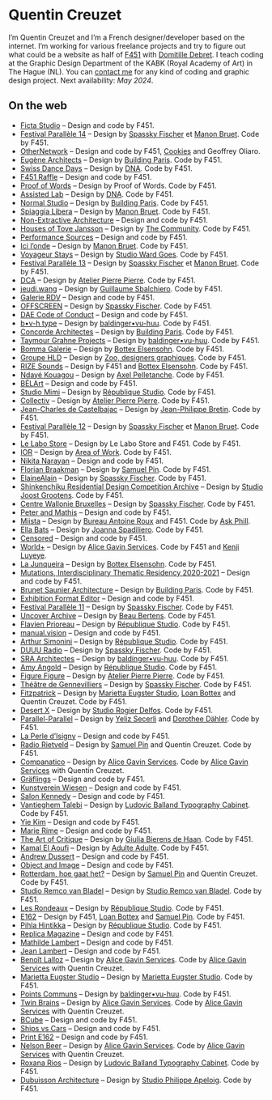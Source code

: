 # Quentin Creuzet

I’m Quentin Creuzet and I’m a French designer/developer based on the internet. I’m working for various freelance projects and try to figure out what could be a website as half of [F451](https://f451.faith) with [Domitille Debret](http://domitilledebret.net). I teach coding at the Graphic Design Department of the KABK (Royal Academy of Art) in The Hague (NL).
You can [contact me](mailto:quentin@f451.faith) for any kind of coding and graphic design project. Next availability: _May 2024_.

## On the web

- [Ficta Studio](https://studioficta.com) – Design and code by F451.
- [Festival Parallèle 14](https://festival14.plateformeparallele.com) – Design by [Spassky Fischer](http://spassky-fischer.fr) et [Manon Bruet](https://www.instagram.com/manon_bruet). Code by F451.
- [OtherNetwork](https://othernetwork.io) – Design and code by F451, [Cookies](https://cookies.lol) and Geoffrey Oliaro.
- [Eugène Architects](https://eugenearchitectes.com) – Design by [Building Paris](http://buildingparis.fr). Code by F451.
- [Swiss Dance Days](https://swissdancedays.ch) – Design by [DNA](https://dna.work). Code by F451.
- [F451 Raffle](https://f451.faith) – Design and code by F451.
- [Proof of Words](https://proof-of-words.com) – Design by Proof of Words. Code by F451.
- [Assisted Lab](https://assistedlab.ch) – Design by [DNA](https://dna.work). Code by F451.
- [Normal Studio](https://normalstudio.fr) – Design by [Building Paris](http://buildingparis.fr). Code by F451.
- [Spiaggia Libera](https://spiaggia-libera.com) – Design by [Manon Bruet](https://www.instagram.com/manon_bruet). Code by F451.
- [Non-Extractive Architecture](https://directory.nonextractivearchitecture.org) – Design and code by F451.
- [Houses of Tove Jansson](https://housesoftovejansson.com) – Design by [The Community](https://thecommunity.io). Code by F451.
- [Performance Sources](https://performancesources.com) – Design and code by F451.
- [Ici l’onde](https://icilonde.io) – Design by [Manon Bruet](https://www.instagram.com/manon_bruet). Code by F451.
- [Voyageur Stays](https://voyageurstays.com) – Design by [Studio Ward Goes](https://wardgoes.com). Code by F451.
- [Festival Parallèle 13](https://festival13.plateformeparallele.com) – Design by [Spassky Fischer](http://spassky-fischer.fr) et [Manon Bruet](https://www.instagram.com/manon_bruet). Code by F451.
- [DCA](https://dca-art.com) – Design by [Atelier Pierre Pierre](http://pierre-pierre.com). Code by F451.
- [jeudi.wang](https://jeudi.wang) – Design by [Guillaume Sbalchiero](https://www.guillaume-sbalchiero.com). Code by F451.
- [Galerie RDV](https://galerierdv.com) – Design and code by F451.
- [OFFSCREEN](https://offscreenparis.com) – Design by [Spassky Fischer](http://spassky-fischer.fr). Code by F451.
- [DAE Code of Conduct](https://codeofconduct.designacademy.nl) – Design and code by F451.
- [b•v-h type](https://bvhtype.com) – Design by [baldinger•vu-huu](http://www.baldingervuhuu.com). Code by F451.
- [Concorde Architectes](https://concorde-a-u.com) – Design by [Building Paris](http://buildingparis.fr). Code by F451.
- [Taymour Grahne Projects](https://taymourgrahne.com) – Design by [baldinger•vu-huu](http://www.baldingervuhuu.com). Code by F451.
- [Bomma Galerie](https://bomma.fr/) – Design by [Bottex Elsensohn](https://bottexelsensohn.com). Code by F451.
- [Groupe HLD](https://groupehld.com) – Design by [Zoo, designers graphiques](https://z-o-o.fr). Code by F451.
- [RIZE Sounds](https://rize.cool) – Design by F451 and [Bottex Elsensohn](https://bottexelsensohn.com). Code by F451.
- [Ndayé Kouagou](https://youngblackromantics.com) – Design by [Axel Pelletanche](https://axelpelletanche.com). Code by F451.
- [BÉLArt](https://bel.art) – Design and code by F451.
- [Studio Mimi](https://studio-mimi.com) – Design by [République Studio](https://www.republique.studio). Code by F451.
- [Collectiv](https://collectiv.paris) – Design by [Atelier Pierre Pierre](http://pierre-pierre.com). Code by F451.
- [Jean-Charles de Castelbajac](https://jeancharlesdecastelbajac.com) – Design by [Jean-Philippe Bretin](https://jeanphilippebretin.fr). Code by F451.
- [Festival Parallèle 12](https://festival12.plateformeparallele.com) – Design by [Spassky Fischer](http://spassky-fischer.fr) et [Manon Bruet](https://www.instagram.com/manon_bruet). Code by F451.
- [Le Labo Store](https://lelabostore.com) – Design by Le Labo Store and F451. Code by F451.
- [IOR](https://i-o-r.online) – Design by [Area of Work](https://area-of.work). Code by F451.
- [Nikita Narayan](https://nikita-narayan.com) – Design and code by F451.
- [Florian Braakman](https://florianbraakman.nl) – Design by [Samuel Pin](http://samuelpin.fr). Code by F451.
- [ElaineAlain](https://elainealain.fr) – Design by [Spassky Fischer](http://spassky-fischer.fr). Code by F451.
- [Shinkenchiku Residential Design Competition Archive](https://callforlostentries.com) – Design by [Studio Joost Grootens](https://www.joostgrootens.nl). Code by F451.
- [Centre Wallonie Bruxelles](https://cwb.fr) – Design by [Spassky Fischer](http://spassky-fischer.fr). Code by F451.
- [Peter and Mathis](https://peterandmathis.net) – Design and code by F451.
- [Miista](https://www.miista.com) – Design by [Bureau Antoine Roux](https://bureauantoineroux.com) and F451. Code by [Ask Phill](https://www.askphill.com).
- [Ella Bats](https://ella-bats.com) – Design by [Joanna Spadiliero](https://joanna-spadiliero.com). Code by F451.
- [Censored](https://censoredmagazine.fr) – Design and code by F451.
- [World+](https://worldplus.fr) – Design by [Alice Gavin Services](http://alicegavin.xyz). Code by F451 and [Kenji Luyeye](https://kenjiluyeye.com).
- [La Junqueira](https://lajunqueira.org) – Design by [Bottex Elsensohn](https://bottexelsensohn.com). Code by F451.
- [Mutations, Interdisciplinary Thematic Residency 2020-2021](http://www.mutationen.akademie-solitude.de) – Design and code by F451.
- [Brunet Saunier Architecture](https://brunet-saunier.com) – Design by [Building Paris](http://buildingparis.fr). Code by F451.
- [Exhibition Format Editor](http://exhibition-format-editor.v-a-c.org) – Design and code by F451.
- [Festival Parallèle 11](https://festival11.plateformeparallele.com) – Design by [Spassky Fischer](http://spassky-fischer.fr). Code by F451.
- [Uncover Archive](https://uncoverarchive.com) – Design by [Beau Bertens](http://beaubertens.nl). Code by F451.
- [Flavien Prioreau](https://flavienprioreau.com) – Design by [République Studio](https://www.republique.studio). Code by F451.
- [manual.vision](https://manual.vision) – Design and code by F451.
- [Arthur Simonini](https://arthursimonini.com) – Design by [République Studio](https://www.republique.studio). Code by F451.
- [DUUU Radio](https://duuuradio.fr) – Design by [Spassky Fischer](http://spassky-fischer.fr). Code by F451.
- [SRA Architectes](https://sra-architectes.com) – Design by [baldinger•vu-huu](http://www.baldingervuhuu.com). Code by F451.
- [Amy Angold](https://amyangold.com) – Design by [République Studio](https://www.republique.studio). Code by F451.
- [Figure Figure](https://figurefigure.fr) – Design by [Atelier Pierre Pierre](http://pierre-pierre.com). Code by F451.
- [Théâtre de Gennevilliers](https://theatredegennevilliers.fr) – Design by [Spassky Fischer](http://spassky-fischer.fr). Code by F451.
- [Fitzpatrick](https://fitzpatrick.gallery) – Design by [Marietta Eugster Studio](https://mariettaeugster.com), [Loan Bottex](https://loanbottex.tumblr.com) and Quentin Creuzet. Code by F451.
- [Desert X](https://desertx.org) – Design by [Studio Rogier Delfos](https://rogierdelfos.net). Code by F451.
- [Parallel-Parallel](https://parallel-parallel.com) – Design by [Yeliz Secerli](http://yelizsecerli.com) and [Dorothee Dähler](https://dorotheedaehler.ch). Code by F451.
- [La Perle d’Isigny](https://laperledisigny.fr) – Design and code by F451.
- [Radio Rietveld](https://radio.rietveldacademie.nl) – Design by [Samuel Pin](http://samuelpin.fr) and Quentin Creuzet. Code by F451.
- [Companatico](https://companatico.com) – Design by [Alice Gavin Services](http://alicegavin.xyz). Code by [Alice Gavin Services](http://alicegavin.xyz) with Quentin Creuzet.
- [Gräflings](https://grafling.org) – Design and code by F451.
- [Kunstverein Wiesen](http://kunstverein-wiesen.de) – Design and code by F451.
- [Salon Kennedy](http://salonkennedy.de) – Design and code by F451.
- [Vantieghem Talebi](https://vantieghemtalebi.com) – Design by [Ludovic Balland Typography Cabinet](http://ludovic-balland.com). Code by F451.
- [Yie Kim](https://yiekim.com) – Design and code by F451.
- [Marie Rime](https://marierime.com) – Design and code by F451.
- [The Art of Critique](https://theartofcritique.rietveldacademie.nl) – Design by [Giulia Bierens de Haan](https://www.giuliabierensdehaan.com). Code by F451.
- [Kamal El Aoufi](https://kamalelaoufi.com) – Design by [Adulte Adulte](http://www.adulte-adulte.fr). Code by F451.
- [Andrew Dussert](http://andrewdussert.com) – Design and code by F451.
- [Object and Image](https://object-image.com) – Design and code by F451.
- [Rotterdam, hoe gaat het?](https://rotterdamhoegaathet.nl) – Design by [Samuel Pin](http://samuelpin.fr) and Quentin Creuzet. Code by F451.
- [Studio Remco van Bladel](https://remcovanbladel.nl) – Design by [Studio Remco van Bladel](https://remcovanbladel.nl). Code by F451.
- [Les Rondeaux](https://lesrondeaux.fr) – Design by [République Studio](https://www.republique.studio). Code by F451.
- [E162](http://e162.eu) – Design by F451, [Loan Bottex](https://loanbottex.tumblr.com) and [Samuel Pin](http://samuelpin.fr). Code by F451.
- [Pihla Hintikka](https://pihlahintikka.com) – Design by [République Studio](https://www.republique.studio). Code by F451.
- [Replica Magazine](http://replica-magazine.com) – Design and code by F451.
- [Mathilde Lambert](http://mathildelambert.com) – Design and code by F451.
- [Jean Lambert](http://www.jeanlambert.com) – Design and code by F451.
- [Benoît Lalloz](https://benoitlalloz.com) – Design by [Alice Gavin Services](http://alicegavin.xyz). Code by [Alice Gavin Services](http://alicegavin.xyz) with Quentin Creuzet.
- [Marietta Eugster Studio](https://mariettaeugster.com) – Design by [Marietta Eugster Studio](https://mariettaeugster.com). Code by F451.
- [Points Communs](https://points-communs.com) – Design by [baldinger•vu-huu](http://www.baldingervuhuu.com). Code by F451.
- [Twin Brains](https://twinbrainsfilms.com) – Design by [Alice Gavin Services](http://alicegavin.xyz). Code by [Alice Gavin Services](http://alicegavin.xyz) with Quentin Creuzet.
- [BCube](https://bcube.fr) – Design and code by F451.
- [Ships vs Cars](http://www.shipsvscars.info) – Design and code by F451.
- [Print E162](http://print.e162.eu) – Design and code by F451.
- [Nelson Beer](http://nelsonbeer.net) – Design by [Alice Gavin Services](http://alicegavin.xyz). Code by [Alice Gavin Services](http://alicegavin.xyz) with Quentin Creuzet.
- [Roxana Rios](https://roxana-rios.com) – Design by [Ludovic Balland Typography Cabinet](http://ludovic-balland.com). Code by F451.
- [Dubuisson Architecture](http://dubuisson-architecture.com) – Design by [Studio Philippe Apeloig](http://apeloig.com). Code by F451.
